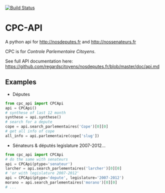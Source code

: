 [![Build Status](https://travis-ci.org/fmassot/cpc-api.svg)](https://travis-ci.org/fmassot/cpc-api)

# CPC-API
A python api for http://nosdeputes.fr and http://nossenateurs.fr

CPC is for *Controle Parlementaire Citoyens*.

See full API documentation here: https://github.com/regardscitoyens/nosdeputes.fr/blob/master/doc/api.md

## Examples

 * Députes
 
```python
from cpc_api import CPCApi
api = CPCApi()
# synthese of last 12 month
synthese = api.synthese()
# search for a depute
cope = api.search_parlementaires('Cope')[0][0]
# get all info of cope
all_info = api.parlementaire(cope['slug'])
```

 * Sénateurs & députés legislature 2007-2012...

```python
from cpc_api import CPCApi
# do the same with senateurs
api = CPCApi(ptype='senateur')
larcher = api.search_parlementaires('larcher')[0][0]
# 'or with legislature 2007-2012'
api = CPCApi(ptype='depute', legislature='2007-2012')
morano = api.search_parlementaires('morano')[0][0]
# ...
```
